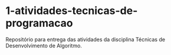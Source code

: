 # 1-atividades-tecnicas-de-programacao
Repositório para entrega das atividades da disciplina Técnicas de Desenvolvimento de Algoritmo.
